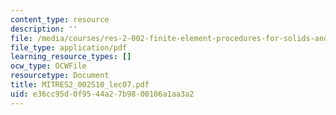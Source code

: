 ```yaml
---
content_type: resource
description: ''
file: /media/courses/res-2-002-finite-element-procedures-for-solids-and-structures-spring-2010/e36cc95d0f9544a27b9800106a1aa3a2_MITRES2_002S10_lec07.pdf
file_type: application/pdf
learning_resource_types: []
ocw_type: OCWFile
resourcetype: Document
title: MITRES2_002S10_lec07.pdf
uid: e36cc95d-0f95-44a2-7b98-00106a1aa3a2
---
```

